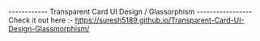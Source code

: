 ------------ Transparent Card UI Design / Glassorphism ----------------- </br>
Check it out here :- https://suresh5189.github.io/Transparent-Card-UI-Design-Glassmorphism/
